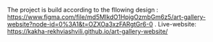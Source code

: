 The project is build according to the fllowing design : https://www.figma.com/file/md5MIkdO1HpjgOzmbGm6z5/art-gallery-website?node-id=0%3A1&t=OZXOa3xzFARgtGr6-0 .
Live-website: https://kakha-rekhviashvili.github.io/art-gallery-website/

